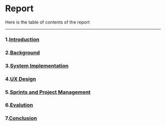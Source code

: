# Report

Here is the table of contents of the report

-----------------------

### 1.<a  href="">Introduction</a>

### 2.<a  href="">Background</a>

### 3.<a  href="">System Implementation</a>

### 4.<a  href="">UX Design</a>

### 5.<a  href="">Sprints and Project Management</a>

### 6.<a  href="">Evalution</a>

### 7.<a  href="">Conclusion</a>

